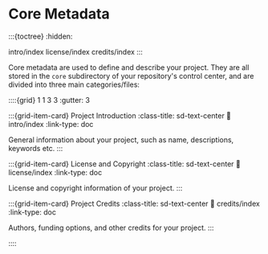 # Core Metadata

:::{toctree}
:hidden:

intro/index
license/index
credits/index
:::


Core metadata are used to define and describe your project.
They are all stored in the `core` subdirectory of your repository's control center,
and are divided into three main categories/files:


::::{grid} 1 1 3 3
:gutter: 3

:::{grid-item-card} Project Introduction
:class-title: sd-text-center
:link: intro/index
:link-type: doc

General information about your project,
such as name, descriptions, keywords etc.
:::

:::{grid-item-card} License and Copyright
:class-title: sd-text-center
:link: license/index
:link-type: doc

License and copyright information of your project.
:::

:::{grid-item-card} Project Credits
:class-title: sd-text-center
:link: credits/index
:link-type: doc

Authors, funding options, and other credits for your project.
:::

::::
